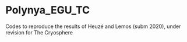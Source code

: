 # Polynya_EGU_TC
Codes to reproduce the results of Heuzé and Lemos (subm 2020), under revision for The Cryosphere 
